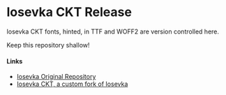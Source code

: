 # Iosevka CKT Release
Iosevka CKT fonts, hinted, in TTF and WOFF2 are version controlled here.

Keep this repository shallow!

#### Links
- [Iosevka Original Repository](https://github.com/be5invis/Iosevka)
- [Iosevka CKT, a custom fork of Iosevka](https://github.com/cktgho/ckt-iosevka)